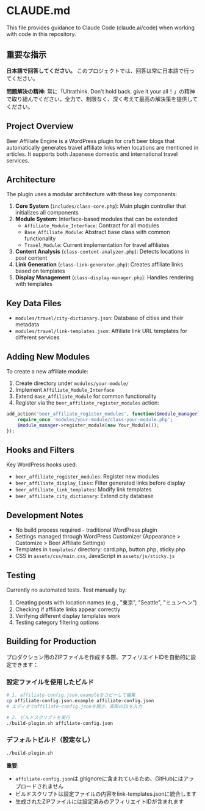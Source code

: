 # CLAUDE.md

This file provides guidance to Claude Code (claude.ai/code) when working with code in this repository.

## 重要な指示

**日本語で回答してください。** このプロジェクトでは、回答は常に日本語で行ってください。

**問題解決の精神:** 常に「Ultrathink. Don't hold back. give it your all！」の精神で取り組んでください。全力で、制限なく、深く考えて最高の解決策を提供してください。

## Project Overview

Beer Affiliate Engine is a WordPress plugin for craft beer blogs that automatically generates travel affiliate links when locations are mentioned in articles. It supports both Japanese domestic and international travel services.

## Architecture

The plugin uses a modular architecture with these key components:

1. **Core System** (`includes/class-core.php`): Main plugin controller that initializes all components
2. **Module System**: Interface-based modules that can be extended
   - `Affiliate_Module_Interface`: Contract for all modules
   - `Base_Affiliate_Module`: Abstract base class with common functionality
   - `Travel_Module`: Current implementation for travel affiliates
3. **Content Analysis** (`class-content-analyzer.php`): Detects locations in post content
4. **Link Generation** (`class-link-generator.php`): Creates affiliate links based on templates
5. **Display Management** (`class-display-manager.php`): Handles rendering with templates

## Key Data Files

- `modules/travel/city-dictionary.json`: Database of cities and their metadata
- `modules/travel/link-templates.json`: Affiliate link URL templates for different services

## Adding New Modules

To create a new affiliate module:

1. Create directory under `modules/your-module/`
2. Implement `Affiliate_Module_Interface` 
3. Extend `Base_Affiliate_Module` for common functionality
4. Register via the `beer_affiliate_register_modules` action:

```php
add_action('beer_affiliate_register_modules', function($module_manager) {
    require_once 'modules/your-module/class-your-module.php';
    $module_manager->register_module(new Your_Module());
});
```

## Hooks and Filters

Key WordPress hooks used:
- `beer_affiliate_register_modules`: Register new modules
- `beer_affiliate_display_links`: Filter generated links before display
- `beer_affiliate_link_templates`: Modify link templates
- `beer_affiliate_city_dictionary`: Extend city database

## Development Notes

- No build process required - traditional WordPress plugin
- Settings managed through WordPress Customizer (Appearance > Customize > Beer Affiliate Settings)
- Templates in `templates/` directory: card.php, button.php, sticky.php
- CSS in `assets/css/main.css`, JavaScript in `assets/js/sticky.js`

## Testing

Currently no automated tests. Test manually by:
1. Creating posts with location names (e.g., "東京", "Seattle", "ミュンヘン")
2. Checking if affiliate links appear correctly
3. Verifying different display templates work
4. Testing category filtering options

## Building for Production

プロダクション用のZIPファイルを作成する際、アフィリエイトIDを自動的に設定できます：

### 設定ファイルを使用したビルド
```bash
# 1. affiliate-config.json.exampleをコピーして編集
cp affiliate-config.json.example affiliate-config.json
# エディタでaffiliate-config.jsonを開き、実際のIDを入力

# 2. ビルドスクリプトを実行
./build-plugin.sh affiliate-config.json
```

### デフォルトビルド（設定なし）
```bash
./build-plugin.sh
```

**重要**: 
- `affiliate-config.json`は.gitignoreに含まれているため、GitHubにはアップロードされません
- ビルドスクリプトは設定ファイルの内容をlink-templates.jsonに統合します
- 生成されたZIPファイルには設定済みのアフィリエイトIDが含まれます